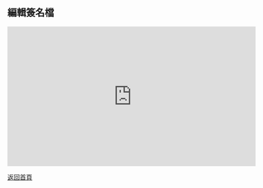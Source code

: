 ## 編輯簽名檔

<div align="center">
<iframe width="560" height="315" src="https://www.youtube.com/embed/UTu1nMfGrbU" frameborder="0" allow="accelerometer; autoplay; encrypted-media; gyroscope; picture-in-picture" allowfullscreen></iframe>
</div>
    
[返回首頁](https://kimieno.github.io/android.pitt) 